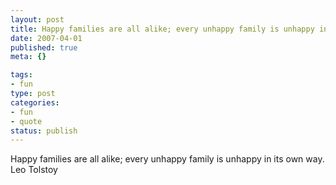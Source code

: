```yaml
--- 
layout: post
title: Happy families are all alike; every unhappy family is unhappy in its own way.
date: 2007-04-01
published: true
meta: {}

tags: 
- fun
type: post
categories: 
- fun
- quote
status: publish
---
```

Happy families are all alike; every unhappy family is unhappy in its own way.<br />Leo Tolstoy
